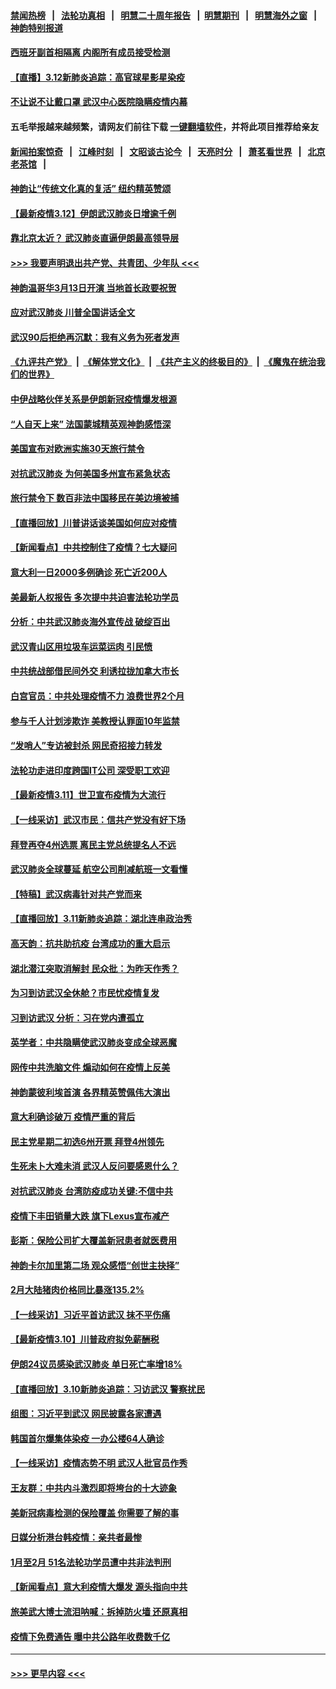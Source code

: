 #### [禁闻热榜](热点新闻.md?=0)  &nbsp;&nbsp;|&nbsp;&nbsp; [法轮功真相](https://github.com/gfw-breaker/truth/blob/master/README.md?=0) &nbsp;&nbsp;|&nbsp;&nbsp; [明慧二十周年报告](https://github.com/gfw-breaker/mh-reports/blob/master/README.md?=0) &nbsp;&nbsp;|&nbsp;&nbsp;[明慧期刊](https://github.com/gfw-breaker/mh-qikan) &nbsp;&nbsp;|&nbsp;&nbsp; [明慧海外之窗](https://github.com/gfw-breaker/mh-news/blob/master/README.md?=0) &nbsp;&nbsp;|&nbsp;&nbsp; [神韵特别报道](https://github.com/gfw-breaker/mh-news/blob/master/shenyun.md?=0)
#### [西班牙副首相隔离 内阁所有成员接受检测](../pages/nf4514/n11935473.md?t=03122302) 
#### [【直播】3.12新肺炎追踪：高官球星影星染疫](../pages/nf4514/n11935368.md?t=03122302) 
#### [不让说不让戴口罩 武汉中心医院隐瞒疫情内幕](../pages/nf4514/n11934980.md?t=03122302) 
#### 五毛举报越来越频繁，请网友们前往下载 [一键翻墙软件](https://github.com/gfw-breaker/ssr-accounts)，并将此项目推荐给亲友
#### [新闻拍案惊奇](https://github.com/gfw-breaker/banned-news/blob/master/pages/link4.md) &nbsp;&nbsp;|&nbsp;&nbsp; [江峰时刻](https://github.com/gfw-breaker/banned-news/blob/master/pages/link4.md) &nbsp;&nbsp;|&nbsp;&nbsp; [文昭谈古论今](https://github.com/gfw-breaker/banned-news/blob/master/pages/link4.md) &nbsp;&nbsp;|&nbsp;&nbsp; [天亮时分](https://github.com/gfw-breaker/banned-news/blob/master/pages/link4.md) &nbsp;&nbsp;|&nbsp;&nbsp; [萧茗看世界](https://github.com/gfw-breaker/banned-news/blob/master/pages/link4.md) &nbsp;&nbsp;|&nbsp;&nbsp; [北京老茶馆](https://github.com/gfw-breaker/banned-news/blob/master/pages/link4.md) &nbsp;&nbsp;|&nbsp;&nbsp; 
#### [神韵让“传统文化真的复活” 纽约精英赞颂](../pages/nf4514/n11935011.md?t=03122302) 
#### [【最新疫情3.12】伊朗武汉肺炎日增逾千例](../pages/nf4514/n11933628.md?t=03122302) 
#### [靠北京太近？ 武汉肺炎直逼伊朗最高领导层](../pages/nf4514/n11933475.md?t=03122302) 
#### [>>> 我要声明退出共产党、共青团、少年队 <<<](https://github.com/begood0513/goodnews/blob/master/quit/letter.md) 
#### [神韵温哥华3月13日开演 当地首长政要祝贺](../pages/nf4514/n11933782.md?t=03122302) 
#### [应对武汉肺炎 川普全国讲话全文](../pages/nf4514/n11934150.md?t=03122302) 
#### [武汉90后拒绝再沉默：我有义务为死者发声](../pages/nf4514/n11934044.md?t=03122302) 
#### [《九评共产党》](https://github.com/begood0513/9ping.md/blob/master/README.md) &nbsp;|&nbsp; [《解体党文化》](../../../../jtdwh.md/blob/master/README.md)  &nbsp;|&nbsp; [《共产主义的终极目的》](../../../../gczydzjmd.md/blob/master/README.md) &nbsp;|&nbsp; [《魔鬼在统治我们的世界》](../../../../mgztzwmdsj.md/blob/master/README.md) 
#### [中伊战略伙伴关系是伊朗新冠疫情爆发根源](../pages/nf4514/n11933637.md?t=03122302) 
#### [“人自天上来” 法国蒙城精英观神韵感悟深](../pages/nf4514/n11933874.md?t=03122302) 
#### [美国宣布对欧洲实施30天旅行禁令](../pages/nf4514/n11933815.md?t=03122302) 
#### [对抗武汉肺炎 为何美国多州宣布紧急状态](../pages/nf4514/n11933167.md?t=03122302) 
#### [旅行禁令下 数百非法中国移民在美边境被捕](../pages/nf4514/n11933581.md?t=03122302) 
#### [【直播回放】川普讲话谈美国如何应对疫情](../pages/nf4514/n11933533.md?t=03122302) 
#### [【新闻看点】中共控制住了疫情？七大疑问](../pages/nf4514/n11933407.md?t=03122302) 
#### [意大利一日2000多例确诊 死亡近200人](../pages/nf4514/n11933484.md?t=03122302) 
#### [美最新人权报告 多次提中共迫害法轮功学员](../pages/nf4514/n11933487.md?t=03122302) 
#### [分析：中共武汉肺炎海外宣传战 破绽百出](../pages/nf4514/n11933338.md?t=03122302) 
#### [武汉青山区用垃圾车运菜运肉 引民愤](../pages/nf4514/n11933129.md?t=03122302) 
#### [中共统战部借民间外交 利诱拉拢加拿大市长](../pages/nf4514/n11930745.md?t=03122302) 
#### [白宫官员：中共处理疫情不力 浪费世界2个月](../pages/nf4514/n11932744.md?t=03122302) 
#### [参与千人计划涉欺诈 美教授认罪面10年监禁](../pages/nf4514/n11932927.md?t=03122302) 
#### [“发哨人”专访被封杀 网民奇招接力转发](../pages/nf4514/n11932830.md?t=03122302) 
#### [法轮功走进印度跨国IT公司 深受职工欢迎](../pages/nf4514/n11932395.md?t=03122302) 
#### [【最新疫情3.11】世卫宣布疫情为大流行](../pages/nf4514/n11931046.md?t=03122302) 
#### [【一线采访】武汉市民：信共产党没有好下场](../pages/nf4514/n11932623.md?t=03122302) 
#### [拜登再夺4州选票 离民主党总统提名人不远](../pages/nf4514/n11932668.md?t=03122302) 
#### [武汉肺炎全球蔓延 航空公司削减航班一文看懂](../pages/nf4514/n11927605.md?t=03122302) 
#### [【特稿】武汉病毒针对共产党而来](../pages/nf4514/n11928818.md?t=03122302) 
#### [【直播回放】3.11新肺炎追踪：湖北连串政治秀](../pages/nf4514/n11932373.md?t=03122302) 
#### [高天韵：抗共助抗疫 台湾成功的重大启示](../pages/nf4514/n11929297.md?t=03122302) 
#### [湖北潜江突取消解封 民众批：为昨天作秀？](../pages/nf4514/n11931718.md?t=03122302) 
#### [为习到访武汉全休舱？市民忧疫情复发](../pages/nf4514/n11932065.md?t=03122302) 
#### [习到访武汉 分析：习在党内遭孤立](../pages/nf4514/n11927475.md?t=03122302) 
#### [英学者：中共隐瞒使武汉肺炎变成全球恶魔](../pages/nf4514/n11930463.md?t=03122302) 
#### [网传中共洗脑文件 煽动如何在疫情上反美](../pages/nf4514/n11930766.md?t=03122302) 
#### [神韵蒙彼利埃首演 各界精英赞佩伟大演出](../pages/nf4514/n11931291.md?t=03122302) 
#### [意大利确诊破万 疫情严重的背后](../pages/nf4514/n11929614.md?t=03122302) 
#### [民主党星期二初选6州开票 拜登4州领先](../pages/nf4514/n11931114.md?t=03122302) 
#### [生死未卜大难未消 武汉人反问要感恩什么？](../pages/nf4514/n11930315.md?t=03122302) 
#### [对抗武汉肺炎 台湾防疫成功关键:不信中共](../pages/nf4514/n11930955.md?t=03122302) 
#### [疫情下丰田销量大跌 旗下Lexus宣布减产](../pages/nf4514/n11930956.md?t=03122302) 
#### [彭斯：保险公司扩大覆盖新冠患者就医费用](../pages/nf4514/n11930726.md?t=03122302) 
#### [神韵卡尔加里第二场 观众感悟“创世主抉择”](../pages/nf4514/n11930593.md?t=03122302) 
#### [2月大陆猪肉价格同比暴涨135.2%](../pages/nf4514/n11930349.md?t=03122302) 
#### [【一线采访】习近平首访武汉 抹不平伤痛](../pages/nf4514/n11929748.md?t=03122302) 
#### [【最新疫情3.10】川普政府拟免薪酬税](../pages/nf4514/n11928415.md?t=03122302) 
#### [伊朗24议员感染武汉肺炎 单日死亡率增18%](../pages/nf4514/n11930297.md?t=03122302) 
#### [【直播回放】3.10新肺炎追踪：习访武汉 警察扰民](../pages/nf4514/n11929844.md?t=03122302) 
#### [组图：习近平到武汉 网民披露各家遭遇](../pages/nf4514/n11929515.md?t=03122302) 
#### [韩国首尔爆集体染疫 一办公楼64人确诊](../pages/nf4514/n11929491.md?t=03122302) 
#### [【一线采访】疫情态势不明 武汉人批官员作秀](../pages/nf4514/n11929203.md?t=03122302) 
#### [王友群：中共内斗激烈即将垮台的十大迹象](../pages/nf4514/n11928102.md?t=03122302) 
#### [美新冠病毒检测的保险覆盖 你需要了解的事](../pages/nf4514/n11928755.md?t=03122302) 
#### [日媒分析港台韩疫情：亲共者最惨](../pages/nf4514/n11928776.md?t=03122302) 
#### [1月至2月 51名法轮功学员遭中共非法判刑](../pages/nf4514/n11926962.md?t=03122302) 
#### [【新闻看点】意大利疫情大爆发 源头指向中共](../pages/nf4514/n11927780.md?t=03122302) 
#### [旅美武大博士流泪呐喊：拆掉防火墙 还原真相](../pages/nf4514/n11928097.md?t=03122302) 
#### [疫情下免费通告 曝中共公路年收费数千亿](../pages/nf4514/n11927379.md?t=03122302) 

----
#### [ >>> 更早内容 <<< ](../indexes/nf4514-earlier.md)
